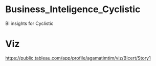 # Business_Inteligence_Cyclistic
 BI insights for Cyclistic

# Viz 
 https://public.tableau.com/app/profile/agamatimtim/viz/BIcert/Story1
